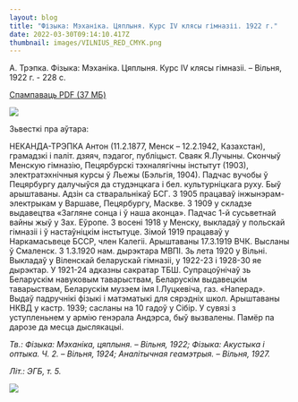 ```yaml
---
layout: blog
title: "Фізыка: Мэханіка. Цяплыня. Курс IV клясы гімназіі. 1922 г."
date: 2022-03-30T09:14:10.417Z
thumbnail: images/VILNIUS_RED_CMYK.png
---
```

А. Трэпка. Фізыка: Мэханіка. Цяплыня. Курс IV клясы гімназіі. *–* Вільня, 1922 г. - 228 с.  

[Спампаваць PDF (37 МБ) ](<А. Трэпка. Фізыка: Мэханіка. Цяплыня. Курс IV клясы гімназіі. *–* Вільня*,* 1922 г.>)

<!--StartFragment-->

![](images/physics_1922.png)

<!--EndFragment-->

Зьвесткі пра аўтара:

НЕКАНДА-ТРЭПКА Антон (11.2.1877, Менск – 12.2.1942, Казахстан), грамадзкі і паліт. дзяяч, пэдагог, публіцыст. Сваяк Я.Лучыны. Скончыў Менскую гімназію, Пецярбурскі тэхналягічны інстытут (1903), электратэхнічныя курсы ў Льежы (Бэльгія, 1904). Падчас вучобы ў Пецярбургу далучыўся да студэнцкага і бел. культурніцкага руху. Быў арыштаваны. Адзін са стваральнікаў БСГ. З 1905 працаваў інжынэрам-электрыкам у Варшаве, Пецярбургу, Маскве. З 1909 у складзе выдавецтва «Загляне сонца і ў наша аконца». Падчас 1-й сусьветнай вайны жыў у Зах. Еўропе. З восені 1918 у Менску, выкладаў у польскай гімназіі і ў настаўніцкім інстытуце. Зімой 1919 працаваў у Наркамасьвеце БССР, член Калегіі. Арыштаваны 17.3.1919 ВЧК. Высланы ў Смаленск. З 1.3.1920 нам. дырэктара МВПІ. Зь лета 1920 у Вільні. Выкладаў у Віленскай беларускай гімназіі, у 1922-23 і 1928-30 яе дырэктар. У 1921-24 адказны сакратар ТБШ. Супрацоўнічаў зь Беларускім навуковым таварыствам, Беларускім выдавецкім таварыствам, Беларускім музэем імя І.Луцкевіча, газ. «Наперад». Выдаў падручнікі фізыкі і матэматыкі для сярэдніх школ. Арыштаваны НКВД у кастр. 1939; сасланы на 10 гадоў у Сібір. У сувязі з уступленьнем у армію генэрала Андэрса, быў вызвалены. Памёр па дарозе да месца дыслякацыі.

*Тв.: Фізыка: Мэханіка, цяплыня. – Вільня, 1922; Фізыка: Акустыка і оптыка. Ч. 2. – Вільня, 1924; Аналітычная геамэтрыя. – Вільня, 1927.*

*Літ.: ЭГБ, т. 5.*

![](images/physics_1922.png)

<!--EndFragment-->